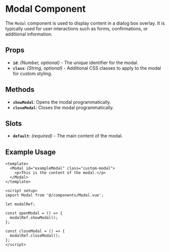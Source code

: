# Modal Component

The `Modal` component is used to display content in a dialog box overlay. It is typically used for user interactions such as forms, confirmations, or additional information.

## Props

- **`id`**: *(Number, optional)* - The unique identifier for the modal.
- **`class`**: *(String, optional)* - Additional CSS classes to apply to the modal for custom styling.

## Methods

- **`showModal`**: Opens the modal programmatically.
- **`closeModal`**: Closes the modal programmatically.

## Slots

- **`default`**: *(required)* - The main content of the modal.

## Example Usage

```vue
<template>
  <Modal id="exampleModal" class="custom-modal">
    <p>This is the content of the modal.</p>
  </Modal>
</template>

<script setup>
import Modal from '@/components/Modal.vue';

let modalRef;

const openModal = () => {
  modalRef.showModal();
};

const closeModal = () => {
  modalRef.closeModal();
};
</script>